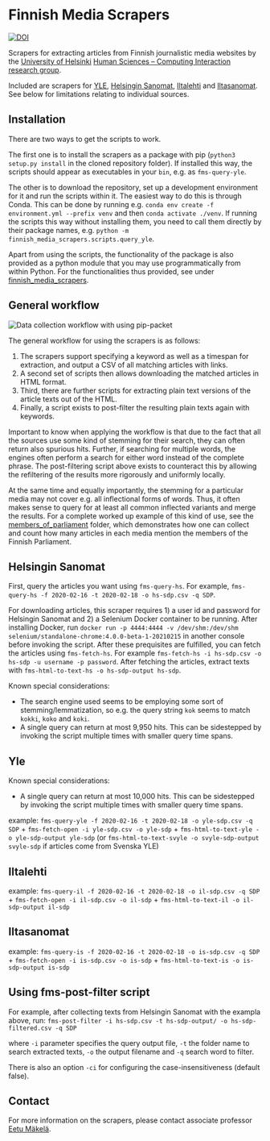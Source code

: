 # Finnish Media Scrapers

[![DOI](https://zenodo.org/badge/335605978.svg)](https://zenodo.org/badge/latestdoi/335605978)

Scrapers for extracting articles from Finnish journalistic media websites by the [University of Helsinki](https://www.helsinki.fi/) [Human Sciences – Computing Interaction research group](https://heldig.fi/hsci/).

Included are scrapers for [YLE](https://www.yle.fi/uutiset/), [Helsingin Sanomat](https://www.hs.fi/), [Iltalehti](https://www.iltalehti.fi/) and [Iltasanomat](https://www.is.fi/). See below for limitations relating to individual sources.

## Installation

There are two ways to get the scripts to work.

The first one is to install the scrapers as a package with pip (`python3 setup.py install` in the cloned repository folder). If installed this way, the scripts should appear as executables in your `bin`, e.g. as `fms-query-yle`.

The other is to download the repository, set up a development environment for it and run the scripts within it. The easiest way to do this is through Conda. This can be done by running e.g. `conda env create -f environment.yml --prefix venv` and then `conda activate ./venv`. If running the scripts this way without installing them, you need to call them directly by their package names, e.g. `python -m finnish_media_scrapers.scripts.query_yle`.

Apart from using the scripts, the functionality of the package is also provided as a python module that you may use programmatically from within Python. For the functionalities thus provided, see under [finnish_media_scrapers](finnish_media_scrapers/).

## General workflow

![Data collection workflow with using pip-packet](https://github.com/hsci-r/finnish_media_scrapers/raw/master/images/fms_datacollection_50border.png)

The general workflow for using the scrapers is as follows:

1.  The scrapers support specifying a keyword as well as a timespan for extraction, and output a CSV of all matching articles with links.
2.  A second set of scripts then allows downloading the matched articles in HTML format.
3.  Third, there are further scripts for extracting plain text versions of the article texts out of the HTML.
4.  Finally, a script exists to post-filter the resulting plain texts again with keywords.

Important to know when applying the workflow is that due to the fact that all the sources use some kind of stemming for their search, they can often return also spurious hits. Further, if searching for multiple words, the engines often perform a search for either word instead of the complete phrase. The post-filtering script above exists to counteract this by allowing the refiltering of the results more rigorously and uniformly locally.

At the same time and equally importantly, the stemming for a particular media may not cover e.g. all inflectional forms of words. Thus, it often makes sense to query for at least all common inflected variants and merge the results. For a complete worked up example of this kind of use, see the [members_of_parliament](https://github.com/hsci-r/finnish-media-scraper/tree/master/members_of_parliament) folder, which demonstrates how one can collect and count how many articles in each media mention the members of the Finnish Parliament.

## Helsingin Sanomat

First, query the articles you want using `fms-query-hs`. For example, `fms-query-hs -f 2020-02-16 -t 2020-02-18 -o hs-sdp.csv -q SDP`.

For downloading articles, this scraper requires 1) a user id and password for Helsingin Sanomat and 2) a Selenium Docker container to be running. After installing Docker, run `docker run -p 4444:4444 -v /dev/shm:/dev/shm selenium/standalone-chrome:4.0.0-beta-1-20210215` in another console before invoking the script. After these prequisites are fulfilled, you can fetch the articles using `fms-fetch-hs`. For example `fms-fetch-hs -i hs-sdp.csv -o hs-sdp -u username -p password`. After fetching the articles, extract texts with `fms-html-to-text-hs -o hs-sdp-output hs-sdp`.

Known special considerations:

- The search engine used seems to be employing some sort of stemming/lemmatization, so e.g. the query string `kok` seems to match `kokki`, `koko` and `koki`.
- A single query can return at most 9,950 hits. This can be sidestepped by invoking the script multiple times with smaller query time spans.

## Yle

Known special considerations:

- A single query can return at most 10,000 hits. This can be sidestepped by invoking the script multiple times with smaller query time spans.

example: `fms-query-yle -f 2020-02-16 -t 2020-02-18 -o yle-sdp.csv -q SDP` + `fms-fetch-open -i yle-sdp.csv -o yle-sdp` + `fms-html-to-text-yle -o yle-sdp-output yle-sdp` (or `fms-html-to-text-svyle -o svyle-sdp-output svyle-sdp` if articles come from Svenska YLE)

## Iltalehti

example: `fms-query-il -f 2020-02-16 -t 2020-02-18 -o il-sdp.csv -q SDP` + `fms-fetch-open -i il-sdp.csv -o il-sdp` + `fms-html-to-text-il -o il-sdp-output il-sdp`

## Iltasanomat

example: `fms-query-is -f 2020-02-16 -t 2020-02-18 -o is-sdp.csv -q SDP` + `fms-fetch-open -i is-sdp.csv -o is-sdp` + `fms-html-to-text-is -o is-sdp-output is-sdp`

## Using fms-post-filter script

For example, after collecting texts from Helsingin Sanomat with the exampla above, run:
`fms-post-filter -i hs-sdp.csv -t hs-sdp-output/ -o hs-sdp-filtered.csv -q SDP`

where `-i` parameter specifies the query output file, `-t` the folder name to search extracted texts, `-o` the output filename and `-q` search word to filter. 

There is also an option `-ci` for configuring the case-insensitiveness (default false). 

## Contact

For more information on the scrapers, please contact associate professor [Eetu Mäkelä](http://iki.fi/eetu.makela).
